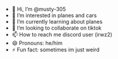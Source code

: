 - 👋 Hi, I’m @musty-305
- 👀 I’m interested in planes and cars
- 🌱 I’m currently learning about planes
- 💞️ I’m looking to collaborate on tiktok
- 📫 How to reach me discord user (irwz2)
- 😄 Pronouns: he/him
- ⚡ Fun fact: sometimes im just weird

<!---
musty-305/musty-305 is a ✨ special ✨ repository because its `README.md` (this file) appears on your GitHub profile.
You can click the Preview link to take a look at your changes.
--->
